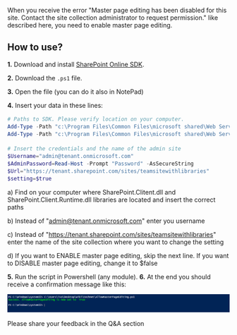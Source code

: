 When you receive the error "Master page editing has been disabled for this site. Contact the site collection administrator to request permission." like described here, you need to enable master page editing.

 

## How to use?

**1.** Download and install [SharePoint Online SDK](https://www.microsoft.com/en-us/download/details.aspx?id=42038).

**2.** Download the ```.ps1``` file.

**3.** Open the file (you can do it also in NotePad)

**4.** Insert your data in these lines:

 

```PowerShell
# Paths to SDK. Please verify location on your computer. 
Add-Type -Path "c:\Program Files\Common Files\microsoft shared\Web Server Extensions\15\ISAPI\Microsoft.SharePoint.Client.dll"  
Add-Type -Path "c:\Program Files\Common Files\microsoft shared\Web Server Extensions\15\ISAPI\Microsoft.SharePoint.Client.Runtime.dll"  
 
# Insert the credentials and the name of the admin site 
$Username="admin@tenant.onmicrosoft.com" 
$AdminPassword=Read-Host -Prompt "Password" -AsSecureString 
$Url="https://tenant.sharepoint.com/sites/teamsitewithlibraries" 
$setting=$true
```
a) Find on your computer where SharePoint.Clitent.dll and SharePoint.Client.Runtime.dll libraries are located and insert the correct paths

b)  Instead of "admin@tenant.onmicrosoft.com" enter you username

c) Instead of "https://tenant.sharepoint.com/sites/teamsitewithlibraries" enter the name of the site collection where you want to change the setting

d) If you want to ENABLE master page editing, skip the next line. If you want to DISABLE master page editing, change it to $false

**5.** Run the script in Powershell (any module). 
**6.** At the end you should receive a confirmation message like this:

 <img src="../Enable page editing when master page editing has been disabled for this site/AllowMasterPageEditing.PNG">

Please share your feedback in the Q&A section
